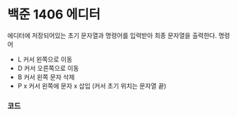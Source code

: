 # 백준 1406 에디터
에디터에 저장되어있는 초기 문자열과 명령어를 입력받아 최종 문자열을 출력한다.
명령어
- L 커서 왼쪽으로 이동
- D 커서 오른쪽으로 이동
- B 커서 왼쪽 문자 삭제
- P x 커서 왼쪽에 문자 x 삽입
(커서 초기 위치는 문자열 끝)

### 코드
